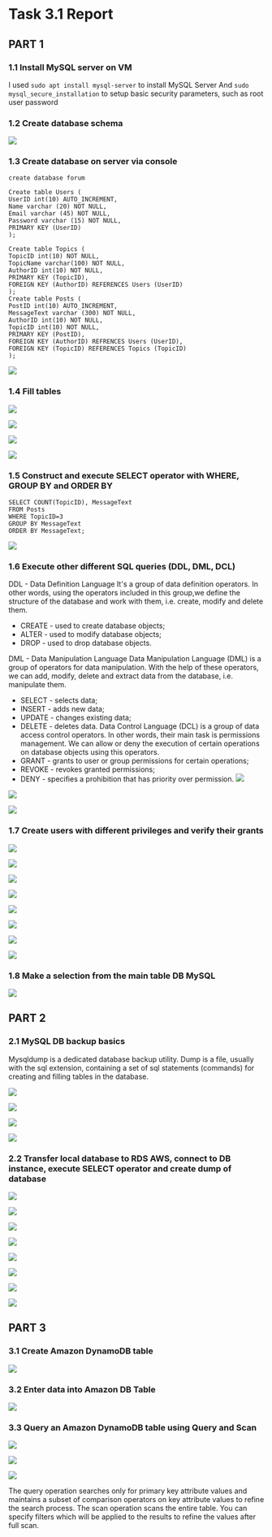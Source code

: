 # Task 3.1 Report
## PART 1
### 1.1 Install MySQL server on VM
I used `sudo apt install mysql-server` to install MySQL Server 
And `sudo mysql_secure_installation` to setup basic security parameters, such as root user password
### 1.2 Create database schema
![](Screenshots/Screen1.png)
### 1.3 Create database on server via console
`create database forum`

```
Create table Users (
UserID int(10) AUTO_INCREMENT,
Name varchar (20) NOT NULL,
Email varchar (45) NOT NULL,
Password varchar (15) NOT NULL,
PRIMARY KEY (UserID)
);

Create table Topics (
TopicID int(10) NOT NULL,
TopicName varchar(100) NOT NULL,
AuthorID int(10) NOT NULL,
PRIMARY KEY (TopicID),
FOREIGN KEY (AuthorID) REFERENCES Users (UserID)
);
Create table Posts (
PostID int(10) AUTO_INCREMENT,
MessageText varchar (300) NOT NULL,
AuthorID int(10) NOT NULL,
TopicID int(10) NOT NULL,
PRIMARY KEY (PostID),
FOREIGN KEY (AuthorID) REFRENCES Users (UserID),
FOREIGN KEY (TopicID) REFERENCES Topics (TopicID)
);
```
![](Screenshots/Screen2.png)
### 1.4 Fill tables
![](Screenshots/Screen3.png)

![](Screenshots/Screen4.png)

![](Screenshots/Screen5.png)

![](Screenshots/Screen6.png)
### 1.5 Construct and execute SELECT operator with WHERE, GROUP BY and ORDER BY
```
SELECT COUNT(TopicID), MessageText 
FROM Posts
WHERE TopicID=3
GROUP BY MessageText
ORDER BY MessageText;
```

![](Screenshots/Screen7.png)
### 1.6 Execute other different SQL queries (DDL, DML, DCL)
DDL - Data Definition Language
It's a group of data definition operators. In other words, using the operators included in this group,we define the structure of the database and work with them, i.e. create, modify and delete them.
* CREATE - used to create database objects;
* ALTER - used to modify database objects;
* DROP - used to drop database objects.

DML - Data Manipulation Language
Data Manipulation Language (DML) is a group of operators for data manipulation. With the help of these operators, we can add, modify, delete and extract data from the database, i.e. manipulate them.
* SELECT - selects data;
* INSERT - adds new data;
* UPDATE - changes existing data;
* DELETE - deletes data.
Data Control Language (DCL) is a group of data access control operators. In other words, their main task is permissions management. We can allow or deny the execution of certain operations on database objects using this operators.
* GRANT - grants to user or group permissions for certain operations;
* REVOKE - revokes granted permissions;
* DENY - specifies a prohibition that has priority over permission.
![](Screenshots/Screen8.png)

![](Screenshots/Screen9.png)

![](Screenshots/Screen10.png)
### 1.7 Create users with different privileges and verify their grants
![](Screenshots/Screen13.png) 

![](Screenshots/Screen14.png)

![](Screenshots/Screen15.png)

![](Screenshots/Screen16.png)

![](Screenshots/Screen17.png)

![](Screenshots/Screen18.png)

![](Screenshots/Screen19.png)

![](Screenshots/Screen20.png)
### 1.8 Make a selection from the main table DB MySQL
![](Screenshots/Screen21.png) 
## PART 2
### 2.1 MySQL DB backup basics
Mysqldump is a dedicated database backup utility. Dump is a file, usually with the sql extension, containing a set of sql statements (commands) for creating and filling tables in the database. 

![](Screenshots/Screen22.png)

![](Screenshots/Screen23.png)

![](Screenshots/Screen24.png)

![](Screenshots/Screen25.png)
### 2.2 Transfer local database to RDS AWS, connect to DB instance, execute SELECT operator and create dump of database
![](Screenshots/Screen37.png)

![](Screenshots/Screen38.png)

![](Screenshots/Screen26.png)

![](Screenshots/Screen27.png)

![](Screenshots/Screen28.png)

![](Screenshots/Screen29.png)

![](Screenshots/Screen30.png)

![](Screenshots/Screen31.png)
## PART 3
### 3.1 Create Amazon DynamoDB table
![](Screenshots/Screen32.png)
### 3.2 Enter data into Amazon DB Table
![](Screenshots/Screen33.png)
### 3.3 Query an Amazon DynamoDB table using Query and Scan
![](Screenshots/Screen34.png)

![](Screenshots/Screen35.png)

![](Screenshots/Screen36.png)

The query operation searches only for primary key attribute values and maintains a subset of comparison operators on key attribute values to refine the search process.
The scan operation scans the entire table. You can specify filters which will be applied to the results to refine the values after full scan.

